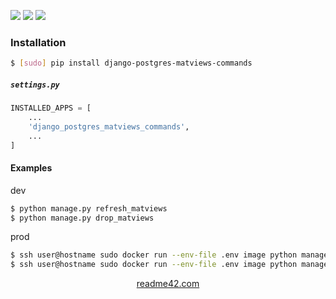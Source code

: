 <!--
https://readme42.com
-->


[![](https://img.shields.io/pypi/v/django-postgres-matviews-commands.svg?maxAge=3600)](https://pypi.org/project/django-postgres-matviews-commands/)
[![](https://img.shields.io/badge/License-Unlicense-blue.svg?longCache=True)](https://unlicense.org/)
[![](https://github.com/andrewp-as-is/django-postgres-matviews-commands.py/workflows/tests42/badge.svg)](https://github.com/andrewp-as-is/django-postgres-matviews-commands.py/actions)

### Installation
```bash
$ [sudo] pip install django-postgres-matviews-commands
```

##### `settings.py`
```python
INSTALLED_APPS = [
    ...
    'django_postgres_matviews_commands',
    ...
]
```

#### Examples
dev
```bash
$ python manage.py refresh_matviews
$ python manage.py drop_matviews
```

prod
```bash
$ ssh user@hostname sudo docker run --env-file .env image python manage.py refresh_matviews
$ ssh user@hostname sudo docker run --env-file .env image python manage.py drop_matviews
```

<p align="center">
    <a href="https://readme42.com/">readme42.com</a>
</p>
